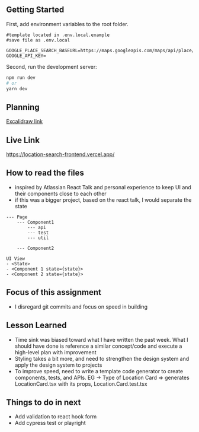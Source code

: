 ## Getting Started

First, add environment variables to the root folder.

```env
#template located in .env.local.example
#save file as .env.local

GOOGLE_PLACE_SEARCH_BASEURL=https://maps.googleapis.com/maps/api/place/nearbysearch/json
GOOGLE_API_KEY=
```

Second, run the development server:

```bash
npm run dev
# or
yarn dev
```

## Planning

[Excalidraw link](https://excalidraw.com/#json=HQOjXDy0xtNf5tY2Wpwjv,yTbOPPjH0hpdvLZRvY7nAA)

## Live Link

https://location-search-frontend.vercel.app/

## How to read the files

- inspired by Atlassian React Talk and personal experience to keep UI and their components close to each other
- if this was a bigger project, based on the react talk, I would separate the state

```
--- Page
    --- Component1
        --- api
        --- test
        --- util

    --- Component2

UI View
- <State>
- <Component 1 state={state}>
- <Component 2 state={state}>

```

## Focus of this assignment

- I disregard git commits and focus on speed in building

## Lesson Learned

- Time sink was biased toward what I have written the past week. What I should have done is reference a similar concept/code and execute a high-level plan with improvement
- Styling takes a bit more, and need to strengthen the design system and apply the design system to projects
- To improve speed, need to write a template code generator to create components, tests, and APIs.
  EG -> Type of Location Card => generates LocationCard.tsx with its props, Location.Card.test.tsx

## Things to do in next

- Add validation to react hook form
- Add cypress test or playright
